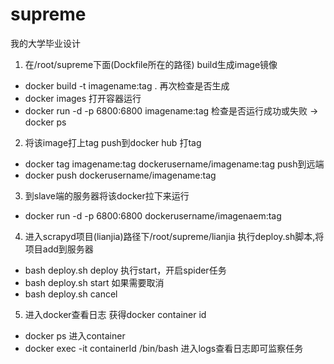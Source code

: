 # supreme
我的大学毕业设计


1. 在/root/supreme下面(Dockfile所在的路径)
build生成image镜像
- docker build -t imagename:tag .
再次检查是否生成
- docker images
打开容器运行
- docker run -d -p 6800:6800 imagename:tag
检查是否运行成功或失败
-> docker ps 

2. 将该image打上tag push到docker hub
打tag
- docker tag imagename:tag dockerusername/imagename:tag
push到远端
- docker push dockerusername/imagename:tag

3. 到slave端的服务器将该docker拉下来运行
- docker run -d -p 6800:6800 dockerusername/imagenaem:tag

4. 进入scrapyd项目(lianjia)路径下/root/supreme/lianjia
执行deploy.sh脚本,将项目add到服务器
- bash deploy.sh deploy
执行start，开启spider任务
- bash deploy.sh start
如果需要取消
- bash deploy.sh cancel

5. 进入docker查看日志
获得docker container id
- docker ps 
进入container
- docker exec -it containerId /bin/bash
进入logs查看日志即可监察任务

